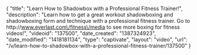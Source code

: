 {
    "title": "Learn How to Shadowbox with a Professional Fitness Trainer!",
    "description": "Learn how to get a great workout shadowboxing and shadowboxing form and technique with a professional fitness trainer. Go to http:\/\/www.everlast.com\/fitness\/media to see more boxing for fitness videos!",
    "videoid": "137500",
    "date_created": "1387324923",
    "date_modified": "1418181134",
    "type": "captivate",
    "layout": "video",
    "url": "\/v\/learn-how-to-shadowbox-with-a-professional-fitness-trainer\/137500"
}